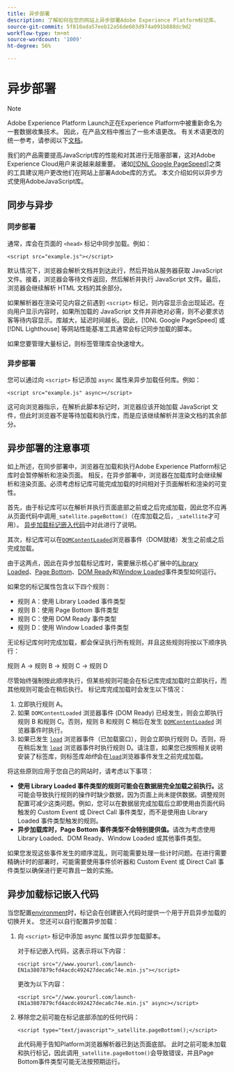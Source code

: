 ```yaml
---
title: 异步部署
description: 了解如何在您的网站上异步部署Adobe Experience Platform标记库。
source-git-commit: 5f810ada57eeb12a56de603d974a091b888dc9d2
workflow-type: tm+mt
source-wordcount: '1009'
ht-degree: 56%

---
```


# 异步部署

>[!NOTE]
>
>Adobe Experience Platform Launch正在Experience Platform中被重新命名为一套数据收集技术。 因此，在产品文档中推出了一些术语更改。 有关术语更改的统一参考，请参阅以下[文档](../../term-updates.md)。

我们的产品需要提高JavaScript库的性能和对其进行无阻塞部署，这对Adobe Experience Cloud用户来说越来越重要。 诸如[[!DNL Google PageSpeed]](https://developers.google.com/speed/pagespeed/insights/)之类的工具建议用户更改他们在网站上部署Adobe库的方式。 本文介绍如何以异步方式使用AdobeJavaScript库。

## 同步与异步

### 同步部署

通常，库会在页面的 `<head>` 标记中同步加载。例如：

```markup
<script src="example.js"></script>
```

默认情况下，浏览器会解析文档并到达此行，然后开始从服务器获取 JavaScript 文件。接着，浏览器会等待文件返回，然后解析并执行 JavaScript 文件。最后，浏览器会继续解析 HTML 文档的其余部分。

如果解析器在渲染可见内容之前遇到 `<script>` 标记，则内容显示会出现延迟。在向用户显示内容时，如果所加载的 JavaScript 文件并非绝对必需，则不必要求访客等待内容显示。库越大，延迟时间越长。因此，[!DNL Google PageSpeed] 或 [!DNL Lighthouse] 等网站性能基准工具通常会标记同步加载的脚本。

如果您要管理大量标记，则标签管理库会快速增大。

### 异步部署

您可以通过向 `<script>` 标记添加 `async` 属性来异步加载任何库。例如：

```markup
<script src="example.js" async></script>
```

这可向浏览器指示，在解析此脚本标记时，浏览器应该开始加载 JavaScript 文件，但此时浏览器不是等待加载和执行库，而是应该继续解析并渲染文档的其余部分。

## 异步部署的注意事项

如上所述，在同步部署中，浏览器在加载和执行Adobe Experience Platform标记库时会暂停解析和渲染页面。 相反，在异步部署中，浏览器在加载库时会继续解析和渲染页面。必须考虑标记库可能完成加载的时间相对于页面解析和渲染的可变性。

首先，由于标记库可以在解析并执行页面底部之前或之后完成加载，因此您不应再从页面代码中调用`_satellite.pageBottom()`（在库加载之后，`_satellite`才可用）。 [异步加载标记嵌入代码](#loading-the-tags-embed-code-asynchronously)中对此进行了说明。

其次，标记库可以在[`DOMContentLoaded`](https://developer.mozilla.org/zh-CN/docs/Web/Events/DOMContentLoaded)浏览器事件（DOM就绪）发生之前或之后完成加载。

由于这两点，因此在异步加载标记库时，需要展示核心扩展中的[Library Loaded](../../extensions/web/core/overview.md#library-loaded-page-top)、[Page Bottom](../../extensions/web/core/overview.md#page-bottom)、[DOM Ready](../../extensions/web/core/overview.md#page-bottom)和[Window Loaded](../../extensions/web/core/overview.md#window-loaded)事件类型如何运行。

如果您的标记属性包含以下四个规则：

* 规则 A：使用 Library Loaded 事件类型
* 规则 B：使用 Page Bottom 事件类型
* 规则 C：使用 DOM Ready 事件类型
* 规则 D：使用 Window Loaded 事件类型

无论标记库何时完成加载，都会保证执行所有规则，并且这些规则将按以下顺序执行：

规则 A → 规则 B → 规则 C → 规则 D

尽管始终强制按此顺序执行，但某些规则可能会在标记库完成加载时立即执行，而其他规则可能会在稍后执行。 标记库完成加载时会发生以下情况：

1. 立即执行规则 A。
1. 如果 `DOMContentLoaded` 浏览器事件 (DOM Ready) 已经发生，则会立即执行规则 B 和规则 C。否则，规则 B 和规则 C 稍后在发生 [`DOMContentLoaded`](https://developer.mozilla.org/en-US/docs/Web/Events/DOMContentLoaded) 浏览器事件时执行。
1. 如果已发生 [`load`](https://developer.mozilla.org/zh-CN/docs/Web/Events/load) 浏览器事件（已加载窗口），则会立即执行规则 D。否则，将在稍后发生 [`load`](https://developer.mozilla.org/en-US/docs/Web/Events/load) 浏览器事件时执行规则 D。请注意，如果您已按照相关说明安装了标签库，则标签库&#x200B;*始终*&#x200B;会在[`load`](https://developer.mozilla.org/en-US/docs/Web/Events/load)浏览器事件发生之前完成加载。

将这些原则应用于您自己的网站时，请考虑以下事项：

* **使用 Library Loaded 事件类型的规则可能会在数据层完全加载之前执行。**&#x200B;这可能会导致执行规则的操作时缺少数据，因为页面上尚未提供数据。调整规则配置可减少这类问题。例如，您可以在数据层完成加载后立即使用由页面代码触发的 Custom Event 或 Direct Call 事件类型，而不是使用由 Library Loaded 事件类型触发的规则。
* **异步加载库时，Page Bottom 事件类型不会特别提供值。**&#x200B;请改为考虑使用 Library Loaded、DOM Ready、Window Loaded 或其他事件类型。

如果您发现这些事件发生的顺序混乱，则可能需要处理一些计时问题。在进行需要精确计时的部署时，可能需要使用事件侦听器和 Custom Event 或 Direct Call 事件类型以确保进行更可靠且一致的实施。

## 异步加载标记嵌入代码

当您配置[environment](../publishing/environments.md)时，标记会在创建嵌入代码时提供一个用于开启异步加载的切换开关。 您还可以自行配置异步加载：

1. 向 `<script>` 标记中添加 async 属性以异步加载脚本。

   对于标记嵌入代码，这表示将以下内容：

   ```markup
   <script src="//www.yoururl.com/launch-EN1a3807879cfd4acdc492427deca6c74e.min.js"></script>
   ```

   更改为以下内容：

   ```markup
   <script src="//www.yoururl.com/launch-EN1a3807879cfd4acdc492427deca6c74e.min.js" async></script>
   ```

1. 移除您之前可能在标记底部添加的任何代码：

   ```markup
   <script type="text/javascript">_satellite.pageBottom();</script>
   ```

   此代码用于告知Platform浏览器解析器已到达页面底部。 此时之前可能未加载和执行标记，因此调用`_satellite.pageBottom()`会导致错误，并且Page Bottom事件类型可能无法按预期运行。
